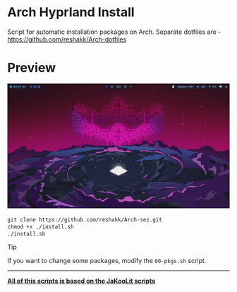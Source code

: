 # Arch Hyprland Install
Script for automatic installation packages on Arch. Separate dotfiles are - https://github.com/reshakk/Arch-dotfiles

# Preview
![image](https://github.com/reshakk/Arch-sez/blob/main/Hyprland.png)


```
git clone https://github.com/reshakk/Arch-sez.git
chmod +x ./install.sh
./install.sh
```

> [!TIP]
> If you want to change some packages, modify the `00-pkgs.sh` script.

---
**[All of this scripts is based on the JaKooLit scripts](https://github.com/JaKooLit/Arch-Hyprland)** 
